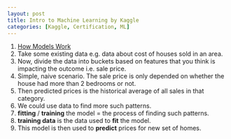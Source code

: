 ```yaml
---
layout: post
title: Intro to Machine Learning by Kaggle 
categories: [Kaggle, Certification, ML] 
---
```


1. [How Models Work](https://www.kaggle.com/code/dansbecker/how-models-work)
1. Take some existing data e.g. data about cost of houses sold in an area. 
1. Now, divide the data into buckets based on features that you think is impacting the outcome i.e. sale price. 
1. Simple, naive scenario. The sale price is only depended on whether the house had more than 2 bedrooms or not. 
1. Then predicted prices is the historical average of all sales in that category. 
1. We could use data to find more such patterns. 
1. **fitting** / **training** the model = the process of finding such patterns. 
1. **training data** is the data used to **fit** the model. 
1. This model is then used to **predict** prices for new set of homes. 

